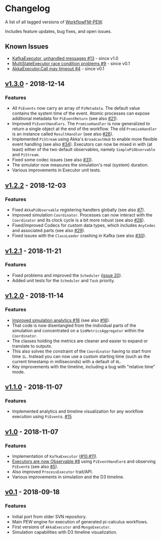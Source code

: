 # Changelog

A list of all tagged versions of [WorkflowFM-PEW](https://github.com/PetrosPapapa/WorkflowFM-PEW).

Includes feature updates, bug fixes, and open issues.

## Known Issues

* [KafkaExecutor, unhandled messages #13](https://github.com/PetrosPapapa/WorkflowFM-PEW/issues/13) - since v1.0
* [MultiStateExecutor race condition problems #9](https://github.com/PetrosPapapa/WorkflowFM-PEW/issues/9) - since v0.1
* [AkkaExecutor.Call may timeout #4](https://github.com/PetrosPapapa/WorkflowFM-PEW/issues/4) - since v0.1



## [v1.3.0](https://github.com/PetrosPapapa/WorkflowFM-PEW/releases/tag/v1.3.0) - 2018-12-14

### Features

* All `PiEvents` now carry an array of `PiMetadata`. The default value contains the system time of the event. Atomic processes can expose additional metadata for `PiEventReturn` (see also [#21](https://github.com/PetrosPapapa/WorkflowFM-PEW/issues/21)). 
* Improved `PiEventHandlers`. The `PromiseHandler` is now generalized to return a single object at the end of the workflow. The old `PromiseHandler` is an instance called `ResultHandler` (see also [#26](https://github.com/PetrosPapapa/WorkflowFM-PEW/issues/26)).
* Implemented `PiStream` using Akka's `BroadcastHub` to enable more flexible event handling (see also [#34](https://github.com/PetrosPapapa/WorkflowFM-PEW/issues/34)). Executors can now be mixed in with (at least) either of the two default observables, namely `SimplePiObservable` and `PiStream`. 
* Fixed some codec issues (see also [#31](https://github.com/PetrosPapapa/WorkflowFM-PEW/pull/31)).
* The simulator now measures the simulation's real (system) duration.
* Various improvements in Executor unit tests.


## [v1.2.2](https://github.com/PetrosPapapa/WorkflowFM-PEW/releases/tag/v1.2.2) - 2018-12-03

### Features

* Fixed `AkkaPiObservable` registering handlers globally (see also [#7](https://github.com/PetrosPapapa/WorkflowFM-PEW/issues/7)). 
* Improved simulation `Coordinator`. Processes can now interact with the `Coordinator` and its clock cycle is a bit more robust (see also [#28](https://github.com/PetrosPapapa/WorkflowFM-PEW/issues/28)).  
* Fixed/improved Codecs for custom data types, which includes `AnyCodec` and associated parts (see also [#29](https://github.com/PetrosPapapa/WorkflowFM-PEW/issues/29)).  
* Fixed issues with the `ClassLoader` crashing in Kafka (see also [#30](https://github.com/PetrosPapapa/WorkflowFM-PEW/pull/30)).


## [v1.2.1](https://github.com/PetrosPapapa/WorkflowFM-PEW/releases/tag/v1.2.1) - 2018-11-21

### Features

* Fixed problems and improved the `Scheduler` ([issue 20](https://github.com/PetrosPapapa/WorkflowFM-PEW/issues/20)).
* Added unit tests for the `Scheduler` and `Task` priority.

## [v1.2.0](https://github.com/PetrosPapapa/WorkflowFM-PEW/releases/tag/v1.2.0) - 2018-11-14

### Features

* [Improved simulation analytics #18](https://github.com/PetrosPapapa/WorkflowFM-PEW/pull/18) (see also [#16](https://github.com/PetrosPapapa/WorkflowFM-PEW/issues/16)).
* That code is now disentangled from the individual parts of the simulation and concentrated on a `SimMetricsAggregator` within the `Coordinator`.
* The classes holding the metrics are cleaner and easier to expand or translate to outputs.
* This also solves the constraint of the `Coordinator` having to start from time `1L`. Instead you can now use a custom starting time (such as the current timestamp in milliseconds) with a default of `0L`.
* Key improvements with the timeline, including a bug with "relative time" mode.

## [v1.1.0](https://github.com/PetrosPapapa/WorkflowFM-PEW/releases/tag/v1.1.0) - 2018-11-07

### Features

* Implemented analytics and timeline visualization for any workflow execution using `PiEvent`s. [#15](https://github.com/PetrosPapapa/WorkflowFM-PEW/pull/15)


## [v1.0](https://github.com/PetrosPapapa/WorkflowFM-PEW/releases/tag/v1.0) - 2018-11-07

### Features

* Implementation of `KafkaExecutor` ([#10](https://github.com/PetrosPapapa/WorkflowFM-PEW/pull/10),[#11](https://github.com/PetrosPapapa/WorkflowFM-PEW/pull/11)).
* [Executors are now Observable #8](https://github.com/PetrosPapapa/WorkflowFM-PEW/pull/8) using `PiEventHandler`s and observing `PiEvent`s (see also [#5](https://github.com/PetrosPapapa/WorkflowFM-PEW/issues/5)).
* Also improved `ProcessExecutor` trait/API.
* Various improvements in simulation and the D3 timeline.


## [v0.1](https://github.com/PetrosPapapa/WorkflowFM-PEW/releases/tag/v0.1) - 2018-09-18

### Features

* Initial port from older SVN repository.
* Main PEW engine for execution of generated pi-calculus workflows.
* First versions of `AkkaExecutor` and `MongoExecutor`.
* Simulation capabilities with D3 timeline visualization.

